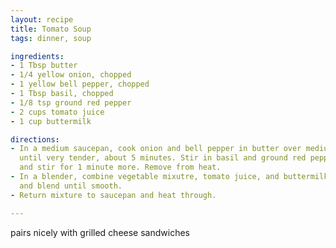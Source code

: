 ```yaml
---
layout: recipe
title: Tomato Soup
tags: dinner, soup

ingredients:
- 1 Tbsp butter
- 1/4 yellow onion, chopped
- 1 yellow bell pepper, chopped
- 1 Tbsp basil, chopped
- 1/8 tsp ground red pepper
- 2 cups tomato juice
- 1 cup buttermilk

directions:
- In a medium saucepan, cook onion and bell pepper in butter over medium heat
  until very tender, about 5 minutes. Stir in basil and ground red pepper. Cook
  and stir for 1 minute more. Remove from heat.
- In a blender, combine vegetable mixutre, tomato juice, and buttermilk. Cover
  and blend until smooth.
- Return mixture to saucepan and heat through.

---
```


pairs nicely with grilled cheese sandwiches
